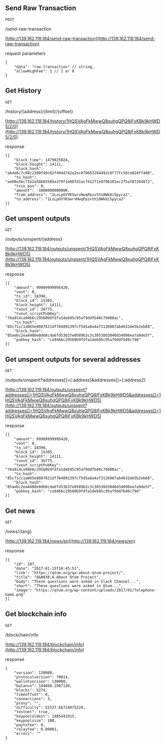 
## Send Raw Transaction
`POST`

/send-raw-transaction

[http://139.162.119.184/send-raw-transaction](http://139.162.119.184/send-raw-transaction)

request parameters

```
{
	"data": "raw transaction" // string,
	"allowHighFee": 1 // 1 or 0
}
```

## Get History
`GET`

/history/{address}/{limit}/{offset}

[http://139.162.119.184/history/1HQSVAgFkMwwQ8xuhgQPQ8jFxKBk9kHWD5/2/0](http://139.162.119.184/history/1HQSVAgFkMwwQ8xuhgQPQ8jFxKBk9kHWD5/2/0)

response

```
[{
	"block_time": 1479825024,
	"block_height": 14111,
	"block_hash": "abda6c7c88c2300fd9c62f494d742a2ec070683284492c8f77fc58ce02dff488",
	"tx_hash": "ae80a3ec71b2a58b03585e379f1e08fd1ac7412f1e9f96181ec2f5af072648f2",
	"txin_pos": 0,
	"amount": -1000000000000,
	"from_address": "1LsLpGVYKSwrvHwqPpzvth18Wk8i5pyca2",
	"to_address": "1LsLpGVYKSwrvHwqPpzvth18Wk8i5pyca2"
}]
```

## Get unspent outputs
`GET`

/outputs/unspent/{address}

[http://139.162.119.184/outputs/unspent/1HQSVAgFkMwwQ8xuhgQPQ8jFxKBk9kHWD5](http://139.162.119.184/outputs/unspent/1HQSVAgFkMwwQ8xuhgQPQ8jFxKBk9kHWD5)

response

```
[{
	"amount": 99989999995420,
	"vout": 0,
	"tx_id": 18398,
	"block_id": 15305,
	"block_height": 14111,
	"txout_id": 36775,
	"txout_scriptPubKey": "76a914ca9466c29560b9fdfa1deb95c95af9ddfb40c79d88ac",
	"tx_hash": "85c71cc1a065e8607821df764891397cf5d5a8a4af3126987ab4632de5b2eb68",
	"block_hash": "85aebc2ea4488e0d68cda6fd53b37e0589b2c3c38538d3040d34090ea7a9de5f",
	"pubkey_hash": "ca9466c29560b9fdfa1deb95c95af9ddfb40c79d"
}]
```

## Get unspent outputs for several addresses
`GET`

/outputs/unspent?addresses[]={:address}&addresses[]={:address2}

[http://139.162.119.184/outputs/unspent?addresses[]=1HQSVAgFkMwwQ8xuhgQPQ8jFxKBk9kHWD5&addresses[]=1HQSVAgFkMwwQ8xuhgQPQ8jFxKBk9kHWD5](http://139.162.119.184/outputs/unspent?addresses[]=1HQSVAgFkMwwQ8xuhgQPQ8jFxKBk9kHWD5&addresses[]=1HQSVAgFkMwwQ8xuhgQPQ8jFxKBk9kHWD5)

response

```
[{
	"amount": 99989999995420,
	"vout": 0,
	"tx_id": 18398,
	"block_id": 15305,
	"block_height": 14111,
	"txout_id": 36775,
	"txout_scriptPubKey": "76a914ca9466c29560b9fdfa1deb95c95af9ddfb40c79d88ac",
	"tx_hash": "85c71cc1a065e8607821df764891397cf5d5a8a4af3126987ab4632de5b2eb68",
	"block_hash": "85aebc2ea4488e0d68cda6fd53b37e0589b2c3c38538d3040d34090ea7a9de5f",
	"pubkey_hash": "ca9466c29560b9fdfa1deb95c95af9ddfb40c79d"
}]
```

## Get news
`GET`

/news/{lang}

[http://139.162.119.184/news/en](http://139.162.119.184/news/en)

response
```
[{
	"id": 287,
	"date": "2017-01-15T10:45:51",
	"link": "https://qtum.org/qa-about-qtum-project/",
	"title": "Q&#038;A About Qtum Project",
	"body": "These questions were asked in Slack Channel...",
	"short": "These questions were asked in Qtum...",
	"image": "https://qtum.org/wp-content/uploads/2017/01/Telephone-Game.png"
}]
```

## Get blockchain info

`GET`

/blockchain/info

[http://139.162.119.184/blockchain/info](http://139.162.119.184/blockchain/info)

response
```
{
	"version": 130000,
	"protocolversion": 70014,
	"walletversion": 130000,
	"balance": 144668.2987138,
	"blocks": 5274,
	"timeoffset": 0,
	"connections": 3,
	"proxy": "",
	"difficulty": 52537.66724975229,
	"testnet": true,
	"keypoololdest": 1485441915,
	"keypoolsize": 100,
	"paytxfee": 0,
	"relayfee": 0.00001,
	"errors": ""
}
```

